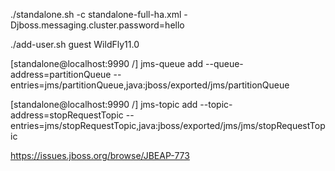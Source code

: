 
./standalone.sh -c standalone-full-ha.xml -Djboss.messaging.cluster.password=hello

./add-user.sh 
guest
WildFly11.0

[standalone@localhost:9990 /] 
jms-queue add --queue-address=partitionQueue --entries=jms/partitionQueue,java:jboss/exported/jms/partitionQueue

[standalone@localhost:9990 /] 
jms-topic add --topic-address=stopRequestTopic --entries=jms/stopRequestTopic,java:jboss/exported/jms/jms/stopRequestTopic

<jms-queue name="partitionQueue" entries="jms/partitionQueue java:jboss/exported/jms/partitionQueue"/>
<jms-topic name="stopRequestTopic" entries="jms/stopRequestTopic java:jboss/exported/jms/jms/stopRequestTopic"/>
                
                
https://issues.jboss.org/browse/JBEAP-773
<module-option name="unauthenticatedIdentity" value="guest"/>

<subsystem xmlns="urn:jboss:domain:messaging-activemq:1.1">
            <server name="default">
                <security enabled="false"/>
                <cluster password="${jboss.messaging.cluster.password:CHANGE ME!!}"/>
